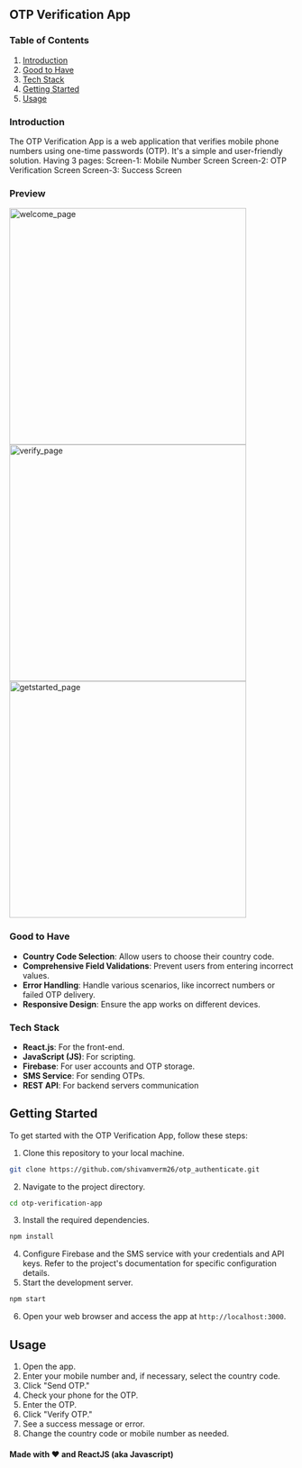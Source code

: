 ## OTP Verification App
### Table of Contents
1. [Introduction](#introduction)
2. [Good to Have](#good-to-have)
3. [Tech Stack](#tech-stack)
4. [Getting Started](#getting-started)
5. [Usage](#usage)

### Introduction

The OTP Verification App is a web application that verifies mobile phone numbers using one-time passwords (OTP). It's a simple and user-friendly solution.
Having 3 pages:
Screen-1: Mobile Number Screen
Screen-2: OTP Verification Screen
Screen-3: Success Screen 

### Preview
<img width="420" alt="welcome_page" src="https://github.com/shivamverma26/otp_authentication/assets/94590743/86cdf93b-fc3e-4b98-94e7-6da939ba9fcc">
<br>
<img width="420" alt="verify_page" src="https://github.com/shivamverma26/otp_authentication/assets/94590743/470beba8-7a7d-4312-9de6-4a9566079d7f">
<br>
<img width="420" alt="getstarted_page" src="https://github.com/shivamverma26/otp_authentication/assets/94590743/545203c2-fc35-462f-bfcb-c06d0e4930ff">

### Good to Have
- **Country Code Selection**: Allow users to choose their country code.
- **Comprehensive Field Validations**: Prevent users from entering incorrect values.
- **Error Handling**: Handle various scenarios, like incorrect numbers or failed OTP delivery.
- **Responsive Design**: Ensure the app works on different devices.

### Tech Stack
- **React.js**: For the front-end.
- **JavaScript (JS)**: For scripting.
- **Firebase**: For user accounts and OTP storage.
- **SMS Service**: For sending OTPs.
- **REST API**: For backend servers communication

## Getting Started

To get started with the OTP Verification App, follow these steps:
1. Clone this repository to your local machine.
```bash
git clone https://github.com/shivamverm26/otp_authenticate.git
```
2. Navigate to the project directory.
```bash
cd otp-verification-app
```
3. Install the required dependencies.
```bash
npm install
```
4. Configure Firebase and the SMS service with your credentials and API keys. Refer to the project's documentation for specific configuration details.
5. Start the development server.
```bash
npm start
```
6. Open your web browser and access the app at `http://localhost:3000`.

## Usage

1. Open the app.
2. Enter your mobile number and, if necessary, select the country code.
3. Click "Send OTP."
4. Check your phone for the OTP.
5. Enter the OTP.
6. Click "Verify OTP."
7. See a success message or error.
8. Change the country code or mobile number as needed.

#### Made with ❤️ and ReactJS (aka Javascript)
